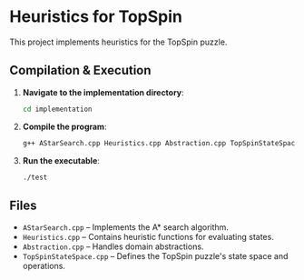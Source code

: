 # Heuristics for TopSpin

This project implements heuristics for the TopSpin puzzle.

## Compilation & Execution

1. **Navigate to the implementation directory**:
   ```bash
   cd implementation
   ```

2. **Compile the program**:
   ```bash
   g++ AStarSearch.cpp Heuristics.cpp Abstraction.cpp TopSpinStateSpace.cpp -o test
   ```

3. **Run the executable**:
   ```bash
   ./test
   ```

## Files

- `AStarSearch.cpp` – Implements the A* search algorithm.
- `Heuristics.cpp` – Contains heuristic functions for evaluating states.
- `Abstraction.cpp` – Handles domain abstractions.
- `TopSpinStateSpace.cpp` – Defines the TopSpin puzzle's state space and operations.
